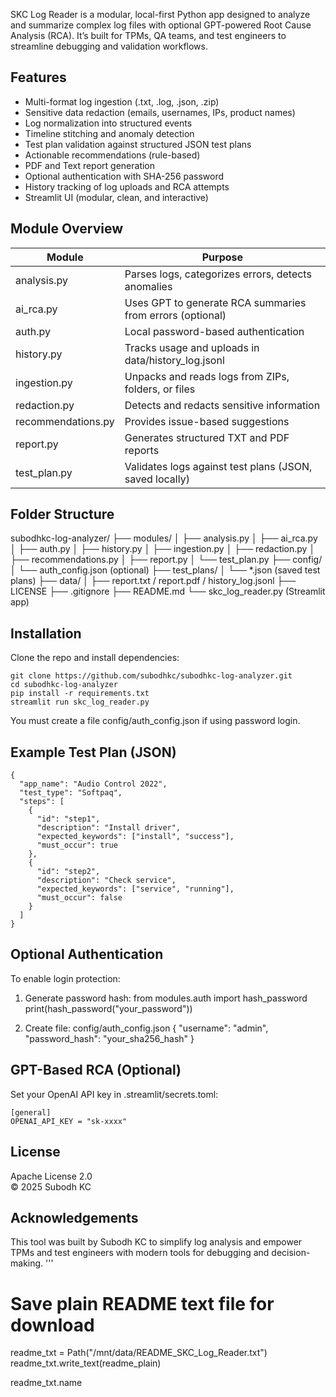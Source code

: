 

SKC Log Reader is a modular, local-first Python app designed to analyze and summarize complex log files with optional GPT-powered Root Cause Analysis (RCA). It’s built for TPMs, QA teams, and test engineers to streamline debugging and validation workflows.

## Features

- Multi-format log ingestion (.txt, .log, .json, .zip)
- Sensitive data redaction (emails, usernames, IPs, product names)
- Log normalization into structured events
- Timeline stitching and anomaly detection
- Test plan validation against structured JSON test plans
- Actionable recommendations (rule-based)
- PDF and Text report generation
- Optional authentication with SHA-256 password
- History tracking of log uploads and RCA attempts
- Streamlit UI (modular, clean, and interactive)

## Module Overview

| Module             | Purpose                                                       |
|--------------------|---------------------------------------------------------------|
| analysis.py        | Parses logs, categorizes errors, detects anomalies            |
| ai_rca.py          | Uses GPT to generate RCA summaries from errors (optional)     |
| auth.py            | Local password-based authentication                           |
| history.py         | Tracks usage and uploads in data/history_log.jsonl            |
| ingestion.py       | Unpacks and reads logs from ZIPs, folders, or files           |
| redaction.py       | Detects and redacts sensitive information                     |
| recommendations.py | Provides issue-based suggestions                              |
| report.py          | Generates structured TXT and PDF reports                      |
| test_plan.py       | Validates logs against test plans (JSON, saved locally)       |

## Folder Structure

subodhkc-log-analyzer/
├── modules/
│   ├── analysis.py
│   ├── ai_rca.py
│   ├── auth.py
│   ├── history.py
│   ├── ingestion.py
│   ├── redaction.py
│   ├── recommendations.py
│   ├── report.py
│   └── test_plan.py
├── config/
│   └── auth_config.json (optional)
├── test_plans/
│   └── *.json (saved test plans)
├── data/
│   ├── report.txt / report.pdf / history_log.jsonl
├── LICENSE
├── .gitignore
├── README.md
└── skc_log_reader.py (Streamlit app)

## Installation

Clone the repo and install dependencies:

    git clone https://github.com/subodhkc/subodhkc-log-analyzer.git
    cd subodhkc-log-analyzer
    pip install -r requirements.txt
    streamlit run skc_log_reader.py

You must create a file config/auth_config.json if using password login.

## Example Test Plan (JSON)

    {
      "app_name": "Audio Control 2022",
      "test_type": "Softpaq",
      "steps": [
        {
          "id": "step1",
          "description": "Install driver",
          "expected_keywords": ["install", "success"],
          "must_occur": true
        },
        {
          "id": "step2",
          "description": "Check service",
          "expected_keywords": ["service", "running"],
          "must_occur": false
        }
      ]
    }

## Optional Authentication

To enable login protection:

1. Generate password hash:
    from modules.auth import hash_password
    print(hash_password("your_password"))

2. Create file: config/auth_config.json
    {
      "username": "admin",
      "password_hash": "your_sha256_hash"
    }

## GPT-Based RCA (Optional)

Set your OpenAI API key in .streamlit/secrets.toml:

    [general]
    OPENAI_API_KEY = "sk-xxxx"

## License

Apache License 2.0  
© 2025 Subodh KC

## Acknowledgements

This tool was built by Subodh KC to simplify log analysis and empower TPMs and test engineers with modern tools for debugging and decision-making.
'''

# Save plain README text file for download
readme_txt = Path("/mnt/data/README_SKC_Log_Reader.txt")
readme_txt.write_text(readme_plain)

readme_txt.name
